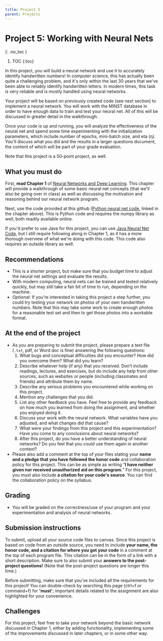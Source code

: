 ```yaml
---
title: Project 5
parent: Projects
---
```


<script src="https://cdn.mathjax.org/mathjax/latest/MathJax.js?config=TeX-AMS-MML_HTMLorMML" type="text/javascript"></script>


# Project 5: Working with Neural Nets
{: .no_toc }

1. TOC
{:toc}

In this project, you will build a neural network and use it to accurately identify handwritten numbers! In computer science, this has actually been quite a challenging problem, and it's only within the last 30 years that we've been able to reliably identify handwritten letters.  In modern times, this task is very reliable and is mostly handled using neural networks.

Your project will be based on previously created code (see next section) to implement a neural network.  You will work with the MINST database in order to have enough data to train and test your neural net.  All of this will be discussed in greater detail in the walkthrough.

Once your code is up and running, you will analyze the effectiveness of the neural net and spend some time experimenting with the initialization parameters, which include number of epochs, mini-batch size, and eta (η).  You'll discuss what you did and the results in a larger questions document, the content of which will be part of your grade evaluation.

Note that this project is a 50-point project, as well.

## What you must do

First, **read Chapter 1** of  [<ins>Neural Networks and Deep Learning</ins>](http://neuralnetworksanddeeplearning.com/chap1.html).  This chapter will provide a walkthrough of some basic neural net concepts (that we'll also be going over in class) as well as discussing the motivation and reasoning behind our neural network program.

Next, use the code provided at this github ([Python neural net code](https://github.com/mnielsen/neural-networks-and-deep-learning/blob/master/src/mnist_average_darkness.py), linked in the chapter above).  This is Python code and requires the numpy library as well, both readily available online.

If you'd prefer to use Java for this project, you can use [Java Neural Net Code](https://www.makariev.com/blog/java-neural-network-tutorial-classifying-MNIST-handwritten-digits/), but I still require following along in Chapter 1, as it has a more thorough overview of what we're doing with this code.  This code also requires an outside library as well.

## Recommendations

- This is a shorter project, but make sure that you budget time to adjust the neural net settings and evaluate the results.
- With modern computing, neural nets can be trained and tested relatively quickly, but may still take a fair bit of time to run, depending on the machine.
- *Optional:* If you're interested in taking this project a step further, you could try testing your network on photos of your own handwritten numbers.  Note that this may take some work to create enough photos for a reasonable test set and then to get those photos into a workable format.

## At the end of the project

-   As you are preparing to submit the project, please prepare a text file (`.txt`, pdf, or Word doc is fine) answering the following questions:
    1.  What bugs and conceptual difficulties did you encounter? How did you overcome them? What did you learn?
    2.  Describe whatever help (if any) that you received. Don’t include readings, lectures, and exercises, but do include any help from other sources, such as websites or people (including classmates and friends) and attribute them by name.  
    3.  Describe any serious problems you encountered while working on this project.
    4.  Mention any challenges that you did.
    5.  List any other feedback you have. Feel free to provide any feedback on how much you learned from doing the assignment, and whether you enjoyed doing it.
	6.  Discuss your work with the neural network.  What variables have you adjusted, and what changes did that cause?  
	7.  What were your findings from this project and this experimentation?  Have you come to any conclusions about neural networks?
	8.  After this project, do you have a better understanding of neural networks?  Do you feel that you could use them again in another context?
-   Please also add a comment at the top of your files stating your **name and a pledge that you have followed the honor code** and collaboration policy for this project. This can be as simple as writing “**I have neither given nor received unauthorized aid on this program.**”  For this project, you must also include **a citation for your code's source**. You can find the collaboration policy on the syllabus.

## Grading

- You will be graded on the correctness/use of your program and your experimentation and analysis of neural networks.

## Submission instructions

To submit, upload all your source code files to canvas.  Since this project is based on code from an outside source, you need to include **your name, the honor code, and a citation for where you got your code** in a comment at the top of each program file.  This citation can be in the form of a link with a short description.  Make sure to also submit your **answers to the post-project questions!**  (Note that the post-project questions are longer this time.)

Before submitting, make sure that you've included all the requirements for this project!  You can double-check by searching this page (ctrl+f or command+f) for **'must'**; important details related to the assignment are also highlighted for your convenience.

## Challenges

For this project, feel free to take your network beyond the basic network discussed in Chapter 1, either by adding functionality, implementing some of the improvements discussed in later chapters, or in some other way.
